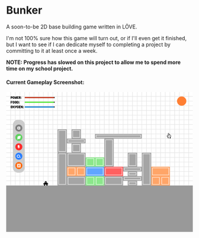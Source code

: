 # Bunker
A soon-to-be 2D base building game written in LÖVE.

I'm not 100% sure how this game will turn out, or if I'll even get it finished, but I want to see if I can dedicate myself to completing a project by committing to it at least once a week.

**NOTE: Progress has slowed on this project to allow me to spend more time on my school project.**

#### Current Gameplay Screenshot:
<p align="center">
  <img src="docs/Game_Screenshot_7.PNG"/>
</p>

